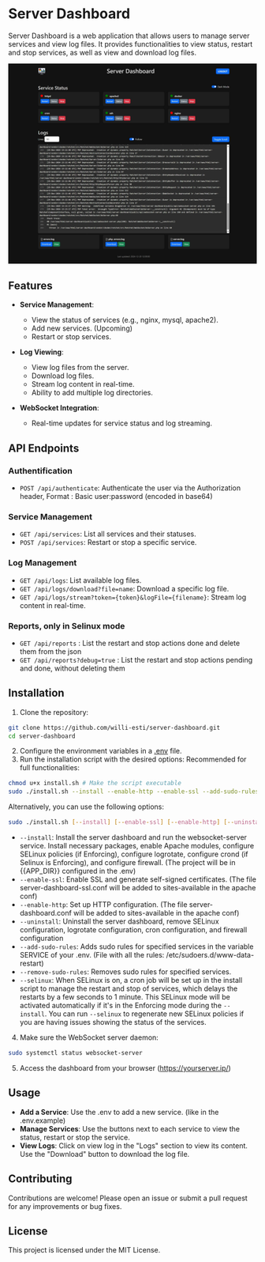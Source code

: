 # Server Dashboard

Server Dashboard is a web application that allows users to manage server services and view log files. It provides functionalities to view status, restart and stop services, as well as view and download log files.

![Server Dashboard](server-dashboard-dark.jpeg)

## Features

- **Service Management**:
  - View the status of services (e.g., nginx, mysql, apache2).
  - Add new services. (Upcoming)
  - Restart or stop services.

- **Log Viewing**:
  - View log files from the server.
  - Download log files.
  - Stream log content in real-time.
  - Ability to add multiple log directories.

- **WebSocket Integration**:
  - Real-time updates for service status and log streaming.

## API Endpoints

### Authentification

- `POST /api/authenticate`: Authenticate the user via the Authorization header, Format : Basic user:password (encoded in base64)

### Service Management

- `GET /api/services`: List all services and their statuses.
- `POST /api/services`: Restart or stop a specific service.

### Log Management

- `GET /api/logs`: List available log files.
- `GET /api/logs/download?file=name`: Download a specific log file.
- `GET /api/logs/stream?token={token}&logFile={filename}`: Stream log content in real-time.

### Reports, only in Selinux mode

- `GET /api/reports` : List the restart and stop actions done and delete them from the json
- `GET /api/reports?debug=true` : List the restart and stop actions pending and done, without deleting them

## Installation

1. Clone the repository:
  ```sh
  git clone https://github.com/willi-esti/server-dashboard.git
  cd server-dashboard
  ```

2. Configure the environment variables in a [.env](.env.example) file.
3. Run the installation script with the desired options:
  Recommended for full functionalities:
  ```sh
  chmod u+x install.sh # Make the script executable 
  sudo ./install.sh --install --enable-http --enable-ssl --add-sudo-rules # you should disable 000-default after the installation (a2dissite 000-default)
  ```

  Alternatively, you can use the following options:
  ```sh
  sudo ./install.sh [--install] [--enable-ssl] [--enable-http] [--uninstall] [--add-sudo-rules] [--remove-sudo-rules] [--selinux]
  ```

  - `--install`: Install the server dashboard and run the websocket-server service. Install necessary packages, enable Apache modules, configure SELinux policies (if Enforcing), configure logrotate, configure crond (if Selinux is Enforcing), and configure firewall. (The project will be in {{APP_DIR}} configured in the .env)
  - `--enable-ssl`: Enable SSL and generate self-signed certificates. (The file server-dashboard-ssl.conf will be added to sites-available in the apache conf)
  - `--enable-http`: Set up HTTP configuration. (The file server-dashboard.conf will be added to sites-available in the apache conf)
  - `--uninstall`: Uninstall the server dashboard, remove SELinux configuration, logrotate configuration, cron configuration, and firewall configuration
  - `--add-sudo-rules`: Adds sudo rules for specified services in the variable SERVICE of your .env. (File with all the rules: /etc/sudoers.d/www-data-restart)
  - `--remove-sudo-rules`: Removes sudo rules for specified services.
  - `--selinux`: When SELinux is on, a cron job will be set up in the install script to manage the restart and stop of services, which delays the restarts by a few seconds to 1 minute. This SELinux mode will be activated automatically if it's in the Enforcing mode during the `--install`. You can run `--selinux` to regenerate new SELinux policies if you are having issues showing the status of the services.

4. Make sure the WebSocket server daemon:
  ```sh
  sudo systemctl status websocket-server
  ```

5. Access the dashboard from your browser (https://yourserver.ip/)

## Usage

- **Add a Service**: Use the .env to add a new service. (like in the .env.example)
- **Manage Services**: Use the buttons next to each service to view the status, restart or stop the service.
- **View Logs**: Click on view log in the "Logs" section to view its content. Use the "Download" button to download the log file.

## Contributing

Contributions are welcome! Please open an issue or submit a pull request for any improvements or bug fixes.

## License

This project is licensed under the MIT License.
